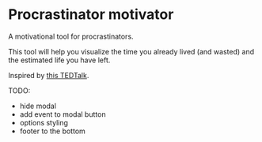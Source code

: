 # Procrastinator motivator
A motivational tool for procrastinators.

This tool will help you visualize the time you already lived (and wasted) and the estimated life you have left.

Inspired by [this TEDTalk](https://www.youtube.com/watch?v=arj7oStGLkU).

TODO:

* hide modal
* add event to modal button
* options styling
* footer to the bottom






